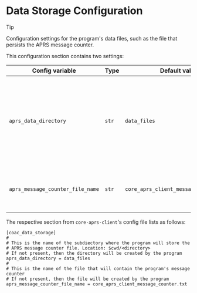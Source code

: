 # Data Storage Configuration

> [!TIP]
> Configuration settings for the program's data files, such as the file that persists the APRS message counter.

This configuration section contains two settings:

| Config variable                  | Type  | Default value                          | Description                                                                                                                                                                                                                                                                                                                                                                                    |
|----------------------------------|-------|----------------------------------------|------------------------------------------------------------------------------------------------------------------------------------------------------------------------------------------------------------------------------------------------------------------------------------------------------------------------------------------------------------------------------------------------|
| `aprs_data_directory`            | `str` | `data_files`                           | Defines the name of the directory which will contain the program's data files. It is always relative to the current directory, meaning that if your current directory is `/my/current/directory` and `aprs_data_directory` = `data_files`, then the directory used for storing data files is `/my/current/directory/data_files`. Note: The bot will create the directory if it does not exist. |
| `aprs_message_counter_file_name` | `str` | `core_aprs_client_message_counter.txt` | Sets the name of the file which contains the APRS bot's message counter. It resides in the `aprs_data_directory` subdirectory. `core-aprs-client` will create this file in case it does not exist.                                                                                                                                                                                             |


The respective section from `core-aprs-client`'s config file lists as follows:

```
[coac_data_storage]
#
# This is the name of the subdiectory where the program will store the
# APRS message counter file. Location: $cwd/<directory>
# If not present, then the directory will be created by the program
aprs_data_directory = data_files
#
# This is the name of the file that will contain the program's message counter
# If not present, then the file will be created by the program
aprs_message_counter_file_name = core_aprs_client_message_counter.txt
```
